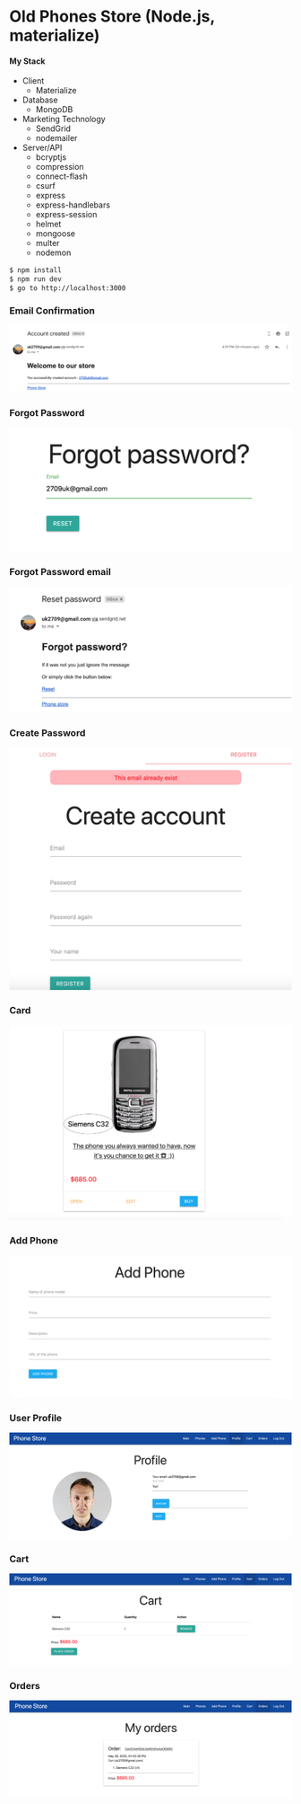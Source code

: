 # Old Phones Store (Node.js, materialize)

#### My Stack

- Client
  - Materialize
- Database
  - MongoDB
- Marketing Technology
  - SendGrid
  - nodemailer
- Server/API
  - bcryptjs
  - compression
  - connect-flash
  - csurf
  - express
  - express-handlebars
  - express-session
  - helmet
  - mongoose
  - multer
  - nodemon
  
 ```shell
$ npm install
$ npm run dev
$ go to http://localhost:3000
```
  
 ### Email Confirmation
 ![](https://github.com/YKalashnikov/old-phone-store/blob/master/images/Screen%20Shot%202020-05-28%20at%204.55.36%20PM.png)

 ### Forgot Password
 ![](https://github.com/YKalashnikov/old-phone-store/blob/master/images/Screen%20Shot%202020-05-28%20at%204.56.00%20PM.png)
 
 ### Forgot Password email
 ![](https://github.com/YKalashnikov/old-phone-store/blob/master/images/Screen%20Shot%202020-05-28%20at%204.56.14%20PM.png)
 
  ### Create Password
 ![](https://github.com/YKalashnikov/old-phone-store/blob/master/images/Screen%20Shot%202020-05-28%20at%204.57.53%20PM.png)
 
   ### Card
 ![](https://github.com/YKalashnikov/old-phone-store/blob/master/images/Screen%20Shot%202020-05-28%20at%204.58.17%20PM.png)

### Add Phone
 ![](https://github.com/YKalashnikov/old-phone-store/blob/master/images/Screen%20Shot%202020-05-28%20at%204.58.26%20PM.png)
 
 ### User Profile
 ![](https://github.com/YKalashnikov/old-phone-store/blob/master/images/Screen%20Shot%202020-05-28%20at%204.58.37%20PM.png)

 ### Cart
 ![](https://github.com/YKalashnikov/old-phone-store/blob/master/images/Screen%20Shot%202020-05-28%20at%204.58.52%20PM.png)
 
  ### Orders
 ![](https://github.com/YKalashnikov/old-phone-store/blob/master/images/Screen%20Shot%202020-05-28%20at%204.59.02%20PM.png)
